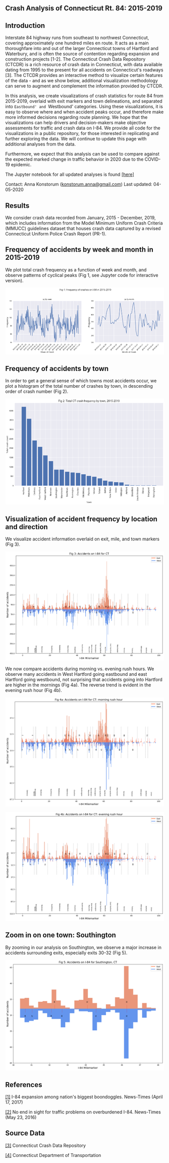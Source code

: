 Crash Analysis of Connecticut Rt. 84: 2015-2019
------------


Introduction
------------
Interstate 84 highway runs from southeast to northwest Connecticut, covering approximately one hundred miles en route.  It acts as a main thoroughfare into and out of the larger Connecticut towns of Hartford and Waterbury, and is often the source of contention regarding expansion and construction projects [1-2].  The Connecticut Crash Data Repository (CTCDR) is a rich resource of crash data in Connecticut, with data available dating from 1995 to the present for all accidents on Connecticut's roadways [3].  The CTCDR provides an interactive method to visualize certain features of the data - and as we show below, additional visualization methodology can serve to augment and complement the information provided by CTCDR.

In this analysis, we create visualizations of crash statistics for route 84 from 2015-2019, overlaid with exit markers and town delineations, and separated into `Eastbound' and `Westbound' categories.  Using these visualizations, it is easy to observe where and when accident peaks occur, and therefore make more informed decisions regarding route planning.  We hope that the visualizations can help drivers and decision-makers make objective assessments for traffic and crash data on I-84.  We provide all code for the visualizations in a public repository, for those interested in replicating and further exploring the data.  We will continue to update this page with additional analyses from the data.

Furthermore, we expect that this analysis can be used to compare against the expected marked change in traffic behavior in 2020 due to the COVID-19 epidemic.

The Jupyter notebook for all updated analyses is found [[here]](https://github.com/akonstodata/CT_crash_analysis/blob/master/code/CT84_Analysis_2015_2019_v2.ipynb)

Contact: Anna Konstorum (konstorum.anna@gmail.com)
Last updated: 04-05-2020

Results
------------

We consider crash data recorded from January, 2015 - December, 2019, which includes information from the Model Minimum Uniform Crash Criteria (MMUCC) guidelines dataset that houses crash data captured by a revised Connecticut Uniform Police Crash Report (PR-1).


Frequency of accidents by week and month in 2015-2019
------------

We plot total crash frequency as a function of week and month, and observe patterns of cyclical peaks (Fig 1, see Jupyter code for interactive version).

![](https://github.com/akonstodata/CT_crash_analysis/blob/master/results/Fig_1_totalfreq.png)

Frequency of accidents by town
------------

In order to get a general sense of which towns most accidents occur, we plot a histogram of the total number of crashes by town, in descending order of crash number (Fig 2).

![](https://github.com/akonstodata/CT_crash_analysis/blob/master/results/Fig2_bytown.png)


Visualization of accident frequency by location and direction
------------

We visualize accident information overlaid on exit, mile, and town markers (Fig 3).

![](https://github.com/akonstodata/CT_crash_analysis/blob/master/results/Fig3_vis.png)

We now compare accidents during morning vs. evening rush hours.  We observe many accidents in West Hartford going eastbound and east Hartford going westbound, not surprising that accidents going into Hartford are higher in the mornings (Fig 4a).  The reverse trend is evident in the evening rush hour (Fig 4b).

![](https://github.com/akonstodata/CT_crash_analysis/blob/master/results/Fig4a_vis_rush_morn.png)

![](https://github.com/akonstodata/CT_crash_analysis/blob/master/results/Fig4b_vis_rush_eve.png)


Zoom in on one town: Southington
------------

By zooming in our analysis on Southington, we observe a major increase in accidents surrounding exits, especially exits 30-32 (Fig 5).

![](https://github.com/akonstodata/CT_crash_analysis/blob/master/results/Fig5_vis_southington.png)

References
------------

[[1]](https://www.newstimes.com/local/article/Report-I-84-expansion-among-nation-s-biggest-11083090.php)  I-84 expansion among nation's biggest boondoggles.  News-Times (April 17, 2017) 

[[2]](https://www.newstimes.com/local/article/No-end-in-sight-for-traffic-problems-on-7870279.php) No end in sight for traffic problems on overburdened I-84.  News-Times (May 23, 2016)

Source Data
------------
[[3]](https://ctcrash.uconn.edu/) Connecticut Crash Data Repository

[[4]](https://portal.ct.gov/dot) Connecticut Department of Transportation


